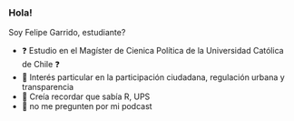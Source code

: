 ### Hola!

Soy Felipe Garrido, estudiante?

- :question: Estudio en el Magíster de Cienica Política de la Universidad Católica de Chile :question:
- :clown_face: Interés particular en la participación ciudadana, regulación urbana y transparencia
- :cowboy_hat_face: Creía recordar que sabía R, UPS
- :eyes: no me pregunten por mi podcast

<!--
**fgarrido-m/fgarrido-m** is a ✨ _special_ ✨ repository because its `README.md` (this file) appears on your GitHub profile.

Here are some ideas to get you started:

- 🔭 I’m currently working on ...
- 🌱 I’m currently learning ...
- 👯 I’m looking to collaborate on ...
- 🤔 I’m looking for help with ...
- 💬 Ask me about ...
- 📫 How to reach me: ...
- 😄 Pronouns: ...
- ⚡ Fun fact: ...
-->
